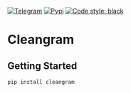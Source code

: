 [![Telegram](https://img.shields.io/badge/dynamic/xml?color=blue&label=Telegram&query=.%2F%2F*[%40class%3D%27tgme_page_extra%27]&url=https%3A%2F%2Ft.me%2Fcleangram&logo=telegram&link=https://t.me/cleangram&style=flat-square)](https://t.me/+_IGqbnmF5fZmZDky)
[![Pypi](https://img.shields.io/pypi/v/cleangram?style=flat-square)](https://pypi.org/project/cleangram/)
[![Code style: black](https://img.shields.io/badge/code%20style-black-000000.svg?style=flat-square)](https://github.com/psf/black)
# Cleangram

## Getting Started

```commandline
pip install cleangram
```
